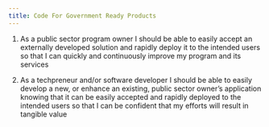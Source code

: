```yaml
---
title: Code For Government Ready Products
---
```


1. As a public sector program owner I should be able to easily accept an externally developed solution and rapidly deploy it to the intended users so that I can quickly and continuously improve my program and its services​

2. As a techpreneur and/or software developer I should be able to easily develop a new, or enhance an existing, public sector owner’s application knowing that it can be easily accepted and rapidly deployed to the intended users so that I can be confident that my efforts will result in tangible value​

